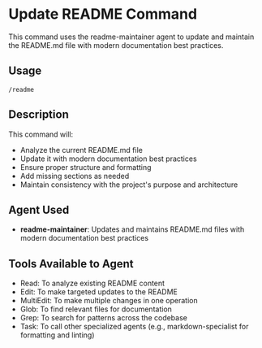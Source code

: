 # Update README Command

This command uses the readme-maintainer agent to update and maintain the README.md file with modern documentation best practices.

## Usage

```
/readme
```

## Description

This command will:
- Analyze the current README.md file
- Update it with modern documentation best practices
- Ensure proper structure and formatting
- Add missing sections as needed
- Maintain consistency with the project's purpose and architecture

## Agent Used

- **readme-maintainer**: Updates and maintains README.md files with modern documentation best practices

## Tools Available to Agent

- Read: To analyze existing README content
- Edit: To make targeted updates to the README
- MultiEdit: To make multiple changes in one operation
- Glob: To find relevant files for documentation
- Grep: To search for patterns across the codebase
- Task: To call other specialized agents (e.g., markdown-specialist for formatting and linting)